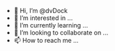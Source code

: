 - 👋 Hi, I’m @dvDock
- 👀 I’m interested in ...
- 🌱 I’m currently learning ...
- 💞️ I’m looking to collaborate on ...
- 📫 How to reach me ...

<!---
dvDock/dvDock is a ✨ special ✨ repository because its `README.md` (this file) appears on your GitHub profile.
You can click the Preview link to take a look at your changes.
--->
